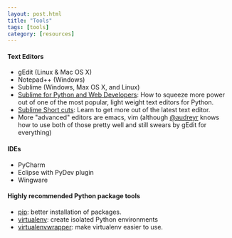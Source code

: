 ```yaml
---
layout: post.html
title: "Tools"
tags: [tools]
category: [resources]
---
```


#### Text Editors

* gEdit (Linux & Mac OS X)
* Notepad++ (Windows)
* Sublime (Windows, Max OS X, and Linux)
* [Sublime for Python and Web Developers][sublime]: How to squeeze more power out of one of the most popular, light weight text editors for Python.
* [Sublime Short cuts][shortcuts]: Learn to get more out of the latest text editor.
* More "advanced" editors are emacs, vim (although [@audreyr][audreyr] knows how to use both of those pretty well and still swears by gEdit for everything)

#### IDEs

* PyCharm
* Eclipse with PyDev plugin
* Wingware

#### Highly recommended Python package tools
* [pip][pip]: better installation of packages.
* [virtualenv][venv]: create isolated Python environments
* [virtualenvwrapper][venvw]: make virtualenv easier to use.


[sublime]: http://opensourcehacker.com/2012/05/11/sublime-text-2-tips-for-python-and-web-developers/
[shortcuts]: https://www.shortcutfoo.com/app/tutorial/sublimetext
[pip]: http://www.pip-installer.org/
[venv]: http://www.virtualenv.org/
[venvw]: http://www.doughellmann.com/projects/virtualenvwrapper/
[audreyr]: https://twitter.com/audreyr